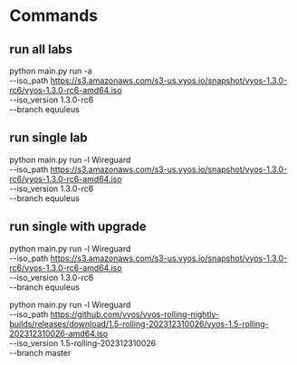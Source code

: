 # Commands

## run all labs
python main.py run -a \
--iso_path https://s3.amazonaws.com/s3-us.vyos.io/snapshot/vyos-1.3.0-rc6/vyos-1.3.0-rc6-amd64.iso \
--iso_version 1.3.0-rc6 \
--branch equuleus

## run single lab
python main.py run -l Wireguard \
--iso_path https://s3.amazonaws.com/s3-us.vyos.io/snapshot/vyos-1.3.0-rc6/vyos-1.3.0-rc6-amd64.iso \
--iso_version 1.3.0-rc6 \
--branch equuleus

## run single with upgrade
python main.py run -l Wireguard \
--iso_path https://s3.amazonaws.com/s3-us.vyos.io/snapshot/vyos-1.3.0-rc6/vyos-1.3.0-rc6-amd64.iso \
--iso_version 1.3.0-rc6 \
--branch equuleus

python main.py run -l Wireguard \
--iso_path https://github.com/vyos/vyos-rolling-nightly-builds/releases/download/1.5-rolling-202312310026/vyos-1.5-rolling-202312310026-amd64.iso \
--iso_version 1.5-rolling-202312310026 \
--branch master